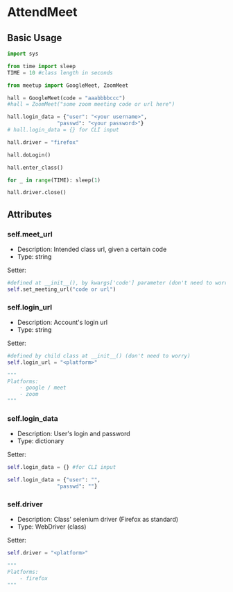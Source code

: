 # AttendMeet
## Basic Usage
```python
import sys

from time import sleep
TIME = 10 #class length in seconds

from meetup import GoogleMeet, ZoomMeet

hall = GoogleMeet(code = "aaabbbbccc")
#hall = ZoomMeet("some zoom meeting code or url here")

hall.login_data = {"user": "<your username>",
                "passwd": "<your password>"}
# hall.login_data = {} for CLI input

hall.driver = "firefox"

hall.doLogin()

hall.enter_class()

for _ in range(TIME): sleep(1)

hall.driver.close()
```

## Attributes
### self.meet_url
- Description: Intended class url, given a certain code
- Type: string

Setter:
```python
#defined at __init__(), by kwargs['code'] parameter (don't need to worry)
self.set_meeting_url("code or url")
```

### self.login_url
- Description: Account's login url
- Type: string

Setter:
```python
#defined by child class at __init__() (don't need to worry)
self.login_url = "<platform>"

"""
Platforms:
    - google / meet
    - zoom
"""
```

### self.login_data
- Description: User's login and password
- Type: dictionary

Setter:
```python
self.login_data = {} #for CLI input

self.login_data = {"user": "",
                "passwd": ""}
```

### self.driver
- Description: Class' selenium driver (Firefox as standard)
- Type: WebDriver (class)

Setter:
```python
self.driver = "<platform>"

"""
Platforms:
    - firefox
"""
```
